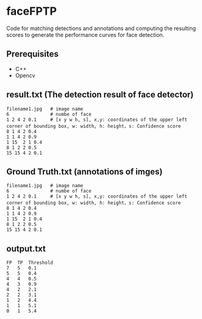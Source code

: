 # faceFPTP
Code for matching detections and annotations and computing the resulting scores to generate the performance curves for face detection.

## Prerequisites
- C++
- Opencv


## result.txt (The detection result of face detector)
```
filename1.jpg   # image name
6               # numbe of face
1 2 4 2 0.1     # [x y w h, s], x,y: coordinates of the upper left corner of bounding box, w: width, h: height，s: Confidence score
8 1 4 2 0.4 
1 1 4 2 0.9 
1 15  2 1 0.4
8 1 2 2 0.5 
15 15 4 2 0.1
```

## Ground Truth.txt (annotations of imges)
```
filename1.jpg   # image name
6               # numbe of face
1 2 4 2 0.1     # [x y w h, s], x,y: coordinates of the upper left corner of bounding box, w: width, h: height，s: Confidence score
8 1 4 2 0.4 
1 1 4 2 0.9 
1 15  2 1 0.4
8 1 2 2 0.5 
15 15 4 2 0.1
```

## output.txt
```
FP	TP	Threshold 
7	5	0.1
5	5	0.4
4	4	0.5
4	3	0.9
4	2	2.1
2	2	3.1
1	2	4.4
1	1	5.1
0	1	5.4
```

